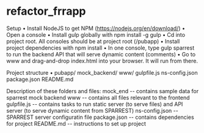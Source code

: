 # refactor_frrapp
Setup
• Install NodeJS to get NPM (https://nodejs.org/en/download/)
• Open a console
• Install gulp globally with npm install -g gulp
• Cd into project root. All consoles should be at project root (/pubapp)
• Install project dependencies with npm install
• In one console, type gulp sparrest to run the backend API that will serve dynamic
content (comments)
• Go to www and drag-and-drop index.html into your browser. It will run from there.


Project structure
• pubapp/
 mock_backend/
 www/
 gulpfile.js
 ns-config.json
 package.json
 README.md

Description of these folders and files:
mock_end -- contains sample data for sparrest mock backend
www -- contains all files relevant to the frontend
gulpfile.js -- contains tasks to run static server (to serve files)
and API server (to serve dynamic content from SPARREST)
ns-config.json -- SPARREST server configuratin file
package.json -- contains dependencies for project
README.md -- instructions to set up project
